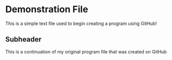 # Demonstration File

This is a simple text file used to begin creating a program using GitHub!

##  Subheader

This is a continuation of my original program file that was created on GitHub

